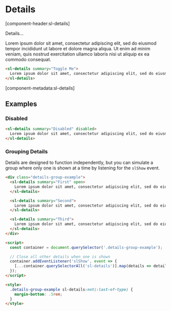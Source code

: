 # Details

[component-header:sl-details]

Details...

Lorem ipsum dolor sit amet, consectetur adipiscing elit, sed do eiusmod tempor incididunt ut labore et dolore magna aliqua. Ut enim ad minim veniam, quis nostrud exercitation ullamco laboris nisi ut aliquip ex ea commodo consequat.

```html preview
<sl-details summary="Toggle Me">
  Lorem ipsum dolor sit amet, consectetur adipiscing elit, sed do eiusmod tempor incididunt ut labore et dolore magna aliqua. Ut enim ad minim veniam, quis nostrud exercitation ullamco laboris nisi ut aliquip ex ea commodo consequat.
</sl-details>
```

[component-metadata:sl-details]

## Examples

### Disabled

```html preview
<sl-details summary="Disabled" disabled>
  Lorem ipsum dolor sit amet, consectetur adipiscing elit, sed do eiusmod tempor incididunt ut labore et dolore magna aliqua. Ut enim ad minim veniam, quis nostrud exercitation ullamco laboris nisi ut aliquip ex ea commodo consequat.
</sl-details>

```

### Grouping Details

Details are designed to function independently, but you can simulate a group where only one is shown at a time by listening for the `slShow` event.

```html preview
<div class="details-group-example">
  <sl-details summary="First" open>
    Lorem ipsum dolor sit amet, consectetur adipiscing elit, sed do eiusmod tempor incididunt ut labore et dolore magna aliqua. Ut enim ad minim veniam, quis nostrud exercitation ullamco laboris nisi ut aliquip ex ea commodo consequat.
  </sl-details>

  <sl-details summary="Second">
    Lorem ipsum dolor sit amet, consectetur adipiscing elit, sed do eiusmod tempor incididunt ut labore et dolore magna aliqua. Ut enim ad minim veniam, quis nostrud exercitation ullamco laboris nisi ut aliquip ex ea commodo consequat.
  </sl-details>

  <sl-details summary="Third">
    Lorem ipsum dolor sit amet, consectetur adipiscing elit, sed do eiusmod tempor incididunt ut labore et dolore magna aliqua. Ut enim ad minim veniam, quis nostrud exercitation ullamco laboris nisi ut aliquip ex ea commodo consequat.
  </sl-details>
</div>

<script>
  const container = document.querySelector('.details-group-example');

  // Close all other details when one is shown
  container.addEventListener('slShow', event => {
    [...container.querySelectorAll('sl-details')].map(details => details.open = event.target === details);
  });
</script>

<style>
  .details-group-example sl-details:not(:last-of-type) {
    margin-bottom: .5rem;
  }
</style>
```